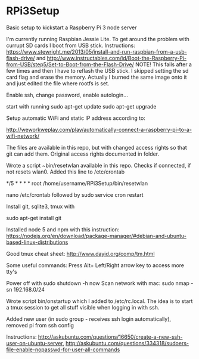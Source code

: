 # RPi3Setup
Basic setup to kickstart a Raspberry Pi 3 node server

I'm currently running Raspbian Jessie Lite. 
To get around the problem with currupt SD cards I boot from USB stick. Instructions:
https://www.stewright.me/2013/05/install-and-run-raspbian-from-a-usb-flash-drive/
and
http://www.instructables.com/id/Boot-the-Raspberry-Pi-from-USB/step5/Set-to-Boot-from-the-Flash-Drive/
NOTE! This fails after a few times and then I have to reflash the USB stick.
I skipped setting the sd card flag and erase the memory. Actually I burned the same image onto it and just edited the file where rootfs is set.

Enable ssh, change password, enable autologin...

start with running 
sudo apt-get update
sudo apt-get upgrade

Setup automatic WiFi and static IP address according to:

http://weworkweplay.com/play/automatically-connect-a-raspberry-pi-to-a-wifi-network/

The files are available in this repo, but with changed access rights so that git can add them. Original access rights documented in folder.

Wrote a script ~bin/resetwlan available in this repo. Checks if connected, if not resets wlan0. Added this line to /etc/crontab

*/5 * * * * root  /home/username/RPi3Setup/bin/resetwlan

nano /etc/crontab followed by sudo service cron restart


Install git, sqlite3, tmux with 

sudo apt-get install git

Installed node 5 and npm with this instruction:
https://nodejs.org/en/download/package-manager/#debian-and-ubuntu-based-linux-distributions

Good tmux cheat sheet:
http://www.dayid.org/comp/tm.html

Some useful commands: 
Press Alt+ Left/Right arrow key to access more tty's

Power off with sudo shutdown -h now
Scan network with mac: sudo nmap -sn 192.168.0/24


Wrote script bin/onstartup which I added to /etc/rc.local. The idea is to start a tmux session to get all stuff visible when logging in with ssh.

Added new user (in sudo group - receives ssh login automatically),
removed pi from ssh config

Instructions:
http://askubuntu.com/questions/16650/create-a-new-ssh-user-on-ubuntu-server, http://askubuntu.com/questions/334318/sudoers-file-enable-nopasswd-for-user-all-commands

